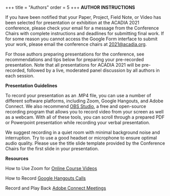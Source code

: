 +++
title = "Authors"
order = 5
+++
**AUTHOR INSTRUCTIONS**

If you have been notified that your Paper, Project, Field Note, or Video has been selected for presentation or exhibition at the ACADIA 2021 conference, please check your email for a message from the Conference Chairs with complete instructions and deadlines for submitting final work. If for some reason you cannot access the Google Form interface to submit your work, please email the conference chairs at 2021@acadia.org.

For those authors preparing presentations for the conference, see recommendations and tips below for preparing your pre-recorded presentation. Note that all presentations for ACADIA 2021 will be pre-recorded, followed by a live, moderated panel discussion by all authors in each session.

**Presentation Guidelines**

To record your presentation as an .MP4 file, you can use a number of different software platforms, including Zoom, Google Hangouts, and Adobe Connect. We also recommend [OBS Studio](https://obsproject.com/), a free and open-source recording program that allows you to record video from your screen as well as a webcam. With all of these tools, you can scroll through a prepared PDF or Powerpoint presentation while recording your verbal presentation.

We suggest recording in a quiet room with minimal background noise and interruption. Try to use a good headset or microphone to ensure optimal audio quality.
Please use the title slide template provided by the Conference Chairs for the first slide in your presentation.

**Resources**

How to Use Zoom for [Online Course Videos](https://www.youtube.com/watch?v=EJUXlL3rHzA)

How to Record [Google Hangouts Calls](https://www.youtube.com/watch?v=1txV3zlw0Lg)

Record and Play Back [Adobe Connect Meetings](https://helpx.adobe.com/adobe-connect/using/recording-playing-back-meetings.html?utm_source=ACSA108+Presenters)
